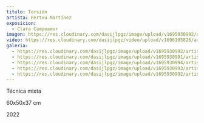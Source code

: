 ```yaml
---
titulo: Torsión
artista: Fertxu Martínez
exposicion:
  - Clara Campoamor
imagen: https://res.cloudinary.com/dasijlpgz/image/upload/v1695930992/artistas/Fertxu%20Mart%C3%ADnez/Torsi%C3%B3n/P1070084.jpg
video: https://res.cloudinary.com/dasijlpgz/video/upload/v1696105826/artistas/Fertxu%20Mart%C3%ADnez/Torsi%C3%B3n/Sin_t%C3%ADtulo_1.mp4
galeria:
  - https://res.cloudinary.com/dasijlpgz/image/upload/v1695930992/artistas/Fertxu%20Mart%C3%ADnez/Torsi%C3%B3n/P1070084.jpg
  - https://res.cloudinary.com/dasijlpgz/image/upload/v1695930991/artistas/Fertxu%20Mart%C3%ADnez/Torsi%C3%B3n/P1070081.jpg
  - https://res.cloudinary.com/dasijlpgz/image/upload/v1695930994/artistas/Fertxu%20Mart%C3%ADnez/Torsi%C3%B3n/P1070092.jpg
  - https://res.cloudinary.com/dasijlpgz/image/upload/v1695930993/artistas/Fertxu%20Mart%C3%ADnez/Torsi%C3%B3n/P1070087.jpg
  - https://res.cloudinary.com/dasijlpgz/image/upload/v1695930992/artistas/Fertxu%20Mart%C3%ADnez/Torsi%C3%B3n/P1070086.jpg
---
```


T﻿écnica mixta

6﻿0x50x37 cm

2﻿022
